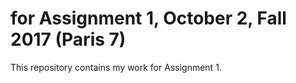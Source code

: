 # for Assignment 1, October 2, Fall 2017 (Paris 7)
This repository contains my work for Assignment 1.